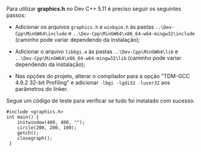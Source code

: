 Para utilizar **graphics.h** no Dev C++ 5.11 é preciso seguir os seguintes passos:

* Adicionar os arquivos `graphics.h` e `winbgim.h` às pastas `..\Dev-Cpp\MinGW64\include` e `..\Dev-Cpp\MinGW64\x86_64-w64-mingw32\include` (caminho pode variar dependendo da instalação);

* Adicionar o arquivo `libbgi.a` às pastas `..\Dev-Cpp\MinGW64\lib` e `..\Dev-Cpp\MinGW64\x86_64-w64-mingw32\lib` (caminho pode variar dependendo da instalação);

* Nas opções do projeto, alterar o compilador para a opção "TDM-GCC 4.9.2 32-bit Profiling" e adicionar `-lbgi -lgdi32 -luser32` aos parâmetros do linker.

Segue um código de teste para verificar se tudo foi instalado com sucesso.

```
#include <graphics.h>
int main() {
	initwindow(400, 400, "");
	circle(200, 200, 100);
	getch();
	closegraph();
 }
```
